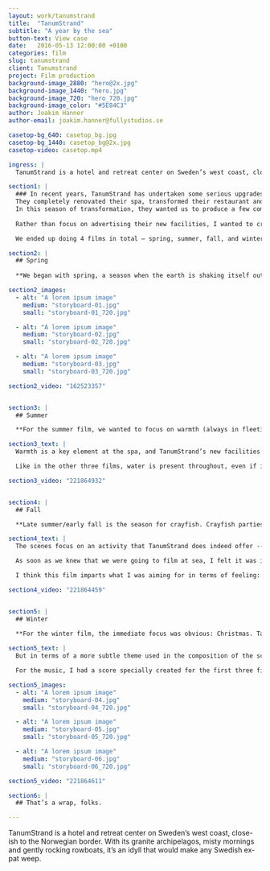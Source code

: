 ```yaml
---
layout: work/tanumstrand
title:  "TanumStrand"
subtitle: "A year by the sea"
button-text: View case
date:   2016-05-13 12:00:00 +0100
categories: film
slug: tanumstrand
client: Tanumstrand
project: Film production
background-image_2880: "hero@2x.jpg"
background-image_1440: "hero.jpg"
background-image_720: "hero_720.jpg"
background-image_color: "#5E84C3"
author: Joakim Hanner
author-email: joakim.hanner@fullystudios.se

casetop-bg_640: casetop_bg.jpg
casetop-bg_1440: casetop_bg@2x.jpg
casetop-video: casetop.mp4

ingress: |
  TanumStrand is a hotel and retreat center on Sweden’s west coast, close-ish to the Norwegian border. With its granite archipelagos, misty mornings and gently rocking rowboats, it’s an idyll that would make any Swedish ex-pat weep. 

section1: |
  ### In recent years, TanumStrand has undertaken some serious upgrades. 
  They completely renovated their spa, transformed their restaurant and even overhauled their website.  
  In this season of transformation, they wanted us to produce a few commercials to spotlight their fresh new look and set the tone as a place of rest and rejuvenation.
  
  Rather than focus on advertising their new facilities, I wanted to create an immersive experience that would stir longing in the viewer. In other words: we weren’t going to sell the spa. We were going to sell the peace. 

  We ended up doing 4 films in total — spring, summer, fall, and winter — with each focusing on the festive hallmarks of the season. These mini narratives of tranquility performed exceptionally well as commercials, and aired as 15 second spots on TV 4 and 20 second spots on the web.

section2: |
  ## Spring
  
  **We began with spring, a season when the earth is shaking itself out of its slumber, and people are doing the same. TanumStrand had renovated their gym so I wanted to point in that direction, but have the mood be more expansive and peaceful. Hence the outdoor training scenes.**

section2_images:
  - alt: "A lorem ipsum image"
    medium: "storyboard-01.jpg"
    small: "storyboard-01_720.jpg"

  - alt: "A lorem ipsum image"
    medium: "storyboard-02.jpg"
    small: "storyboard-02_720.jpg"

  - alt: "A lorem ipsum image"
    medium: "storyboard-03.jpg"
    small: "storyboard-03_720.jpg"

section2_video: "162523357"


section3: |
  ## Summer

  **For the summer film, we wanted to focus on warmth (always in fleeting supply in Sweden) and its relaxing effects.** 

section3_text: |
  Warmth is a key element at the spa, and TanumStrand’s new facilities were close enough to completion that they could be filmed. I had to get clever in some instances -- the indoor hot tub, for example, didn’t have water in it yet. 

  Like in the other three films, water is present throughout, even if it is just out of sight. In the yoga studio you can’t see the ocean, but you sense it is there beyond the frame. 

section3_video: "221864932"


section4: |
  ## Fall

  **Late summer/early fall is the season for crayfish. Crayfish parties signal a good-bye to summer and kick-off for the coming of crispy weather. So for this film I thought it only natural to focus on this iconic tradition, which would provide some rich imagery.**

section4_text: |
  The scenes focus on an activity that TanumStrand does indeed offer -- going out in a fishing boat to catch crayfish and having a seafood feast onboard. 

  As soon as we knew that we were going to film at sea, I felt it was important to get the sky shot of the boat. I brought in a drone to help get this bird’s eye view. The results were, of course, majestic. 

  I think this film imparts what I was aiming for in terms of feeling: that special mix of adventurous thrill and contented calm that’s unique to the open sea. 

section4_video: "221864459"


section5: |
  ## Winter
  
  **For the winter film, the immediate focus was obvious: Christmas. TanumStrand puts together an awesome julbord, especially for company retreats.**

section5_text: |
  But in terms of a more subtle theme used in the composition of the scenes, I played with the concept of “fire and ice.” Nearly every scene features cold meeting hot. From the sauna to the winter sea. On the cold patio, tucked near the fire with warm glögg in hand. 

  For the music, I had a score specially created for the first three films, which conveyed the peacefulness of the place, along with a touch of melancholy and a tingling crescendo. When it came time for winter film, I contacted the composer to see if he could give the same score a Christmas-y feeling. He delivered with jingle bells and choir voices galore.

section5_images:
  - alt: "A lorem ipsum image"
    medium: "storyboard-04.jpg"
    small: "storyboard-04_720.jpg"

  - alt: "A lorem ipsum image"
    medium: "storyboard-05.jpg"
    small: "storyboard-05_720.jpg"

  - alt: "A lorem ipsum image"
    medium: "storyboard-06.jpg"
    small: "storyboard-06_720.jpg"

section5_video: "221864611"

section6: |
  ## That’s a wrap, folks.

---
```

TanumStrand is a hotel and retreat center on Sweden’s west coast, close-ish to the Norwegian border. With its granite archipelagos, misty mornings and gently rocking rowboats, it’s an idyll that would make any Swedish ex-pat weep. 
